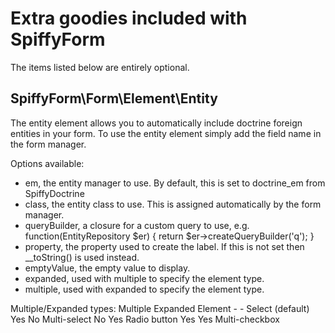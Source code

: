 # Extra goodies included with SpiffyForm
The items listed below are entirely optional.

## SpiffyForm\Form\Element\Entity
The entity element allows you to automatically include doctrine foreign entities in your form. To 
use the entity element simply add the field name in the form manager. 

Options available:
 - em, the entity manager to use. By default, this is set to doctrine_em from SpiffyDoctrine
 - class,  the entity class to use. This is assigned automatically by the form manager.
 - queryBuilder, a closure for a custom query to use, e.g. function(EntityRepository $er) { return $er->createQueryBuilder('q'); }
 - property, the property used to create the label. If this is not set then __toString() is used instead.
 - emptyValue, the empty value to display.
 - expanded, used with multiple to specify the element type.
 - multiple, used with expanded to specify the element type.

Multiple/Expanded types:
    Multiple Expanded Element
    -        -        Select (default)
    Yes      No       Multi-select
    No       Yes      Radio button
    Yes      Yes      Multi-checkbox
  
